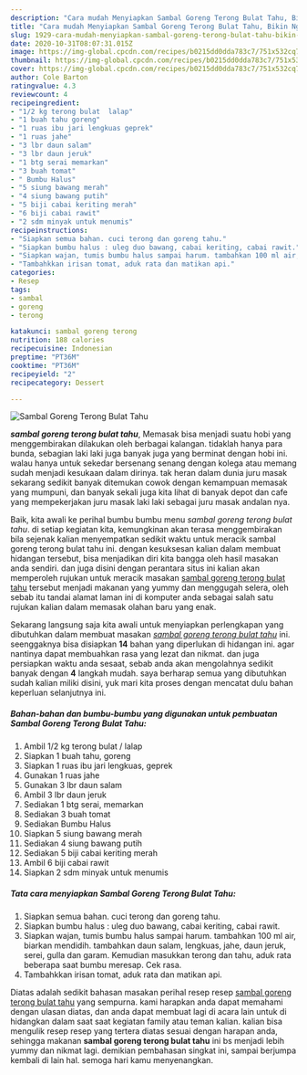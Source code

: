 ```yaml
---
description: "Cara mudah Menyiapkan Sambal Goreng Terong Bulat Tahu, Bikin Ngiler"
title: "Cara mudah Menyiapkan Sambal Goreng Terong Bulat Tahu, Bikin Ngiler"
slug: 1929-cara-mudah-menyiapkan-sambal-goreng-terong-bulat-tahu-bikin-ngiler
date: 2020-10-31T08:07:31.015Z
image: https://img-global.cpcdn.com/recipes/b0215dd0dda783c7/751x532cq70/sambal-goreng-terong-bulat-tahu-foto-resep-utama.jpg
thumbnail: https://img-global.cpcdn.com/recipes/b0215dd0dda783c7/751x532cq70/sambal-goreng-terong-bulat-tahu-foto-resep-utama.jpg
cover: https://img-global.cpcdn.com/recipes/b0215dd0dda783c7/751x532cq70/sambal-goreng-terong-bulat-tahu-foto-resep-utama.jpg
author: Cole Barton
ratingvalue: 4.3
reviewcount: 4
recipeingredient:
- "1/2 kg terong bulat  lalap"
- "1 buah tahu goreng"
- "1 ruas ibu jari lengkuas geprek"
- "1 ruas jahe"
- "3 lbr daun salam"
- "3 lbr daun jeruk"
- "1 btg serai memarkan"
- "3 buah tomat"
- " Bumbu Halus"
- "5 siung bawang merah"
- "4 siung bawang putih"
- "5 biji cabai keriting merah"
- "6 biji cabai rawit"
- "2 sdm minyak untuk menumis"
recipeinstructions:
- "Siapkan semua bahan. cuci terong dan goreng tahu."
- "Siapkan bumbu halus : uleg duo bawang, cabai keriting, cabai rawit."
- "Siapkan wajan, tumis bumbu halus sampai harum. tambahkan 100 ml air, biarkan mendidih. tambahkan daun salam, lengkuas, jahe, daun jeruk, serei, gulla dan garam. Kemudian masukkan terong dan tahu, aduk rata beberapa saat bumbu meresap. Cek rasa."
- "Tambahkkan irisan tomat, aduk rata dan matikan api."
categories:
- Resep
tags:
- sambal
- goreng
- terong

katakunci: sambal goreng terong 
nutrition: 188 calories
recipecuisine: Indonesian
preptime: "PT36M"
cooktime: "PT36M"
recipeyield: "2"
recipecategory: Dessert

---
```



![Sambal Goreng Terong Bulat Tahu](https://img-global.cpcdn.com/recipes/b0215dd0dda783c7/751x532cq70/sambal-goreng-terong-bulat-tahu-foto-resep-utama.jpg)

<b><i>sambal goreng terong bulat tahu</i></b>, Memasak bisa menjadi suatu hobi yang menggembirakan dilakukan oleh berbagai kalangan. tidaklah hanya para bunda, sebagian laki laki juga banyak juga yang berminat dengan hobi ini. walau hanya untuk sekedar bersenang senang dengan kolega atau memang sudah menjadi kesukaan dalam dirinya. tak heran dalam dunia juru masak sekarang sedikit banyak ditemukan cowok dengan kemampuan memasak yang mumpuni, dan banyak sekali juga kita lihat di banyak depot dan cafe yang mempekerjakan juru masak laki laki sebagai juru masak andalan nya.



Baik, kita awali ke perihal bumbu bumbu menu <i>sambal goreng terong bulat tahu</i>. di setiap kegiatan kita, kemungkinan akan terasa menggembirakan bila sejenak kalian menyempatkan sedikit waktu untuk meracik sambal goreng terong bulat tahu ini. dengan kesuksesan kalian dalam membuat hidangan tersebut, bisa menjadikan diri kita bangga oleh hasil masakan anda sendiri. dan juga disini dengan perantara situs ini kalian akan memperoleh rujukan untuk meracik masakan <u>sambal goreng terong bulat tahu</u> tersebut menjadi makanan yang yummy dan menggugah selera, oleh sebab itu tandai alamat laman ini di komputer anda sebagai salah satu rujukan kalian dalam memasak olahan baru yang enak.


Sekarang langsung saja kita awali untuk menyiapkan perlengkapan yang dibutuhkan dalam membuat masakan <u><i>sambal goreng terong bulat tahu</i></u> ini. seenggaknya bisa disiapkan <b>14</b> bahan yang diperlukan di hidangan ini. agar nantinya dapat membuahkan rasa yang lezat dan nikmat. dan juga persiapkan waktu anda sesaat, sebab anda akan mengolahnya sedikit banyak dengan <b>4</b> langkah mudah. saya berharap semua yang dibutuhkan sudah kalian miliki disini, yuk mari kita proses dengan mencatat dulu bahan keperluan selanjutnya ini.

<!--inarticleads1-->

##### Bahan-bahan dan bumbu-bumbu yang digunakan untuk pembuatan Sambal Goreng Terong Bulat Tahu:

1. Ambil 1/2 kg terong bulat / lalap
1. Siapkan 1 buah tahu, goreng
1. Siapkan 1 ruas ibu jari lengkuas, geprek
1. Gunakan 1 ruas jahe
1. Gunakan 3 lbr daun salam
1. Ambil 3 lbr daun jeruk
1. Sediakan 1 btg serai, memarkan
1. Sediakan 3 buah tomat
1. Sediakan  Bumbu Halus
1. Siapkan 5 siung bawang merah
1. Sediakan 4 siung bawang putih
1. Sediakan 5 biji cabai keriting merah
1. Ambil 6 biji cabai rawit
1. Siapkan 2 sdm minyak untuk menumis




<!--inarticleads2-->

##### Tata cara menyiapkan Sambal Goreng Terong Bulat Tahu:

1. Siapkan semua bahan. cuci terong dan goreng tahu.
1. Siapkan bumbu halus : uleg duo bawang, cabai keriting, cabai rawit.
1. Siapkan wajan, tumis bumbu halus sampai harum. tambahkan 100 ml air, biarkan mendidih. tambahkan daun salam, lengkuas, jahe, daun jeruk, serei, gulla dan garam. Kemudian masukkan terong dan tahu, aduk rata beberapa saat bumbu meresap. Cek rasa.
1. Tambahkkan irisan tomat, aduk rata dan matikan api.




Diatas adalah sedikit bahasan masakan perihal resep resep <u>sambal goreng terong bulat tahu</u> yang sempurna. kami harapkan anda dapat memahami dengan ulasan diatas, dan anda dapat membuat lagi di acara lain untuk di hidangkan dalam saat saat kegiatan family atau teman kalian. kalian bisa mengulik resep resep yang tertera diatas sesuai dengan harapan anda, sehingga makanan <b>sambal goreng terong bulat tahu</b> ini bs menjadi lebih yummy dan nikmat lagi. demikian pembahasan singkat ini, sampai berjumpa kembali di lain hal. semoga hari kamu menyenangkan.
